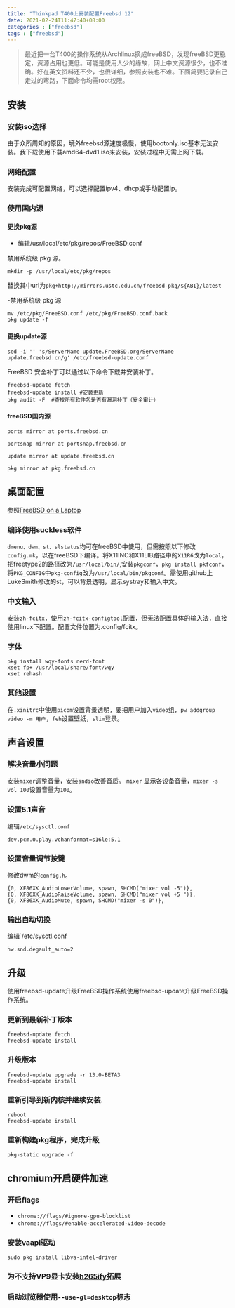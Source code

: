 ```yaml
---
title: "Thinkpad T400上安装配置Freebsd 12"
date: 2021-02-24T11:47:40+08:00
categories : ["freebsd"]
tags : ["freebsd"]
---
```

> 最近把一台T400的操作系统从Archlinux换成freeBSD，发现freeBSD更稳定，资源占用也更低。可能是使用人少的缘故，网上中文资源很少，也不准确。好在英文资料还不少，也很详细，参照安装也不难。下面简要记录自己走过的弯路，下面命令均需root权限。

## 安装
### 安装iso选择

由于众所周知的原因，境外freebsd源速度极慢，使用bootonly.iso基本无法安装。我下载使用下载amd64-dvd1.iso来安装，安装过程中无需上网下载。
### 网络配置

安装完成可配置网络，可以选择配置ipv4、dhcp或手动配置ip。
### 使用国内源

#### 更换pkg源

- 编辑/usr/local/etc/pkg/repos/FreeBSD.conf

禁用系统级 pkg 源。
```
mkdir -p /usr/local/etc/pkg/repos
```
替换其中url为`pkg+http://mirrors.ustc.edu.cn/freebsd-pkg/${ABI}/latest`

-禁用系统级 pkg 源
```
mv /etc/pkg/FreeBSD.conf /etc/pkg/FreeBSD.conf.back
pkg update -f
```
#### 更换update源
```
sed -i '' 's/ServerName update.FreeBSD.org/ServerName update.freebsd.cn/g' /etc/freebsd-update.conf
```
FreeBSD 安全补丁可以通过以下命令下载并安装补丁。
```
freebsd-update fetch
freebsd-update install #安装更新
pkg audit -F  #查找所有软件包是否有漏洞补丁（安全审计）
```
#### freeBSD国内源
```
ports mirror at ports.freebsd.cn

portsnap mirror at portsnap.freebsd.cn

update mirror at update.freebsd.cn

pkg mirror at pkg.freebsd.cn
```
## 桌面配置

参照[FreeBSD on a Laptop](https://www.c0ffee.net/blog/freebsd-on-a-laptop/)
### 编译使用suckless软件

`dmenu、dwm、st、slstatus`均可在freeBSD中使用，但需按照以下修改`config.mk`，以在freeBSD下编译。将X11INC和X11LIB路径中的`X11R6`改为`local`，把freetype2的路径改为`/usr/local/bin/`,安装`pkgconf`，`pkg install pkfconf`，将`PKG_CONFIG`中`pkg-config`改为`/usr/local/bin/pkgconf`。需使用github上LukeSmith修改的st，可以背景透明，显示systray和输入中文。
### 中文输入 

安装`zh-fcitx`，使用`zh-fcitx-configtool`配置，但无法配置具体的输入法，直接使用linux下配置。配置文件位置为.config/fcitx。

### 字体
```
pkg install wqy-fonts nerd-font
xset fp+ /usr/local/share/font/wqy
xset rehash
```
### 其他设置
在`.xinitrc`中使用`picom`设置背景透明，要把用户加入`video`组，`pw addgroup video -m 用户`，`feh`设置壁纸，`slim`登录。
## 声音设置

### 解决音量小问题

安装`mixer`调整音量，安装`sndio`改善音质。
`mixer` 显示各设备音量，`mixer -s vol 100`设置音量为`100`。

### 设置5.1声音
编辑`/etc/sysctl.conf`
```
dev.pcm.0.play.vchanformat=s16le:5.1
```
### 设置音量调节按键
修改dwm的`config.h`。
```
{0, XF86XK_AudioLowerVolume, spawn, SHCMD("mixer vol -5")},
{0, XF86XK_AudioRaiseVolume, spawn, SHCMD("mixer vol +5 ")},
{0, XF86XK_AudioMute, spawn, SHCMD("mixer -s 0")},
```
###  输出自动切换
编辑`/etc/sysctl.conf
```
hw.snd.degault_auto=2
```

## 升级

使用freebsd-update升级FreeBSD操作系统使用freebsd-update升级FreeBSD操作系统。
### 更新到最新补丁版本
```
freebsd-update fetch
freebsd-update install
```
### 升级版本
```
freebsd-update upgrade -r 13.0-BETA3
freebsd-update install
```
### 重新引导到新内核并继续安装.
```
reboot
freebsd-update install
```
### 重新构建pkg程序，完成升级
```
pkg-static upgrade -f
```

## chromium开启硬件加速

### 开启flags
- `chrome://flags/#ignore-gpu-blocklist`
- `chrome://flags/#enable-accelerated-video-decode`
### 安装vaapi驱动
`sudo pkg install libva-intel-driver` 
### 为不支持VP9显卡安装[h265ify](https://chrome.google.com/webstore/detail/h264ify/aleakchihdccplidncghkekgioiakgal)拓展
### 启动浏览器使用`--use-gl=desktop`标志
